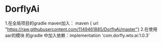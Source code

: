 # DorflyAi  

1.在全局项目的gradle maven加入： maven { url "https://raw.githubusercontent.com/1149461885/DorflyAi/master"}
2.在使用aar的模块 的gradle 中加入依赖：implementation 'com.dorfly.wts:ai:1.0.3'
